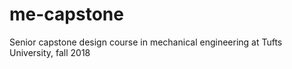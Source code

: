 # me-capstone
Senior capstone design course in mechanical engineering at Tufts University, fall 2018
